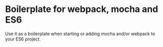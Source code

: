 # Boilerplate for webpack, mocha and ES6
Use it as a boilerplate when starting or adding mocha and/or webpack to your ES6 project.
